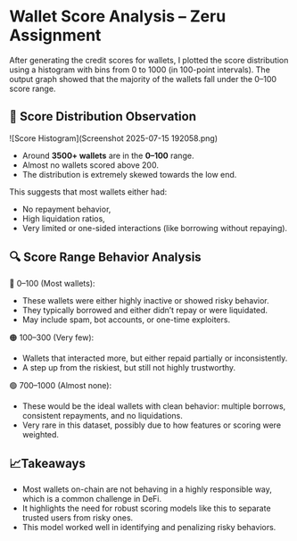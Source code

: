 # Wallet Score Analysis – Zeru Assignment

After generating the credit scores for wallets, I plotted the score distribution using a histogram with bins from 0 to 1000 (in 100-point intervals). The output graph showed that the majority of the wallets fall under the 0–100 score range.

## 🔹 Score Distribution Observation

![Score Histogram](Screenshot 2025-07-15 192058.png)

- Around **3500+ wallets** are in the **0–100** range.
- Almost no wallets scored above 200.
- The distribution is extremely skewed towards the low end.

This suggests that most wallets either had:
- No repayment behavior,
- High liquidation ratios,
- Very limited or one-sided interactions (like borrowing without repaying).

## 🔍 Score Range Behavior Analysis

🔴 0–100 (Most wallets):
- These wallets were either highly inactive or showed risky behavior.
- They typically borrowed and either didn’t repay or were liquidated.
- May include spam, bot accounts, or one-time exploiters.

🟠 100–300 (Very few):
- Wallets that interacted more, but either repaid partially or inconsistently.
- A step up from the riskiest, but still not highly trustworthy.

🟢 700–1000 (Almost none):
- These would be the ideal wallets with clean behavior: multiple borrows, consistent repayments, and no liquidations.
- Very rare in this dataset, possibly due to how features or scoring were weighted.

## 📈Takeaways

- Most wallets on-chain are not behaving in a highly responsible way, which is a common challenge in DeFi.
- It highlights the need for robust scoring models like this to separate trusted users from risky ones.
- This model worked well in identifying and penalizing risky behaviors.

